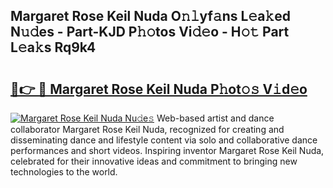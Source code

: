 ## Margaret Rose Keil Nuda O𝚗𝚕yf𝚊ns L𝚎a𝚔ed N𝚞𝚍es - Part-KJD P𝚑𝚘tos Vi𝚍𝚎o - H𝚘𝚝 Part L𝚎a𝚔s Rq9k4

# <h2><a href="http://kfcl7x.oniu.top/?m=Margaret+Rose+Keil+Nuda">🔗👉 🔴 Margaret Rose Keil Nuda P𝚑ot𝚘𝚜 V𝚒d𝚎o</a></h2>

[![Margaret Rose Keil Nuda Nu𝚍e𝚜](https://i.imgur.com/0qMVB7G.gif)](http://kfcl7x.oniu.top/?m=Margaret+Rose+Keil+Nuda)
Web-based artist and dance collaborator Margaret Rose Keil Nuda, recognized for creating and disseminating dance and lifestyle content via solo and collaborative dance performances and short videos. Inspiring inventor Margaret Rose Keil Nuda, celebrated for their innovative ideas and commitment to bringing new technologies to the world.  
